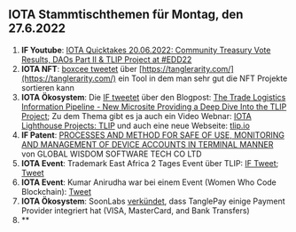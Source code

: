 ## IOTA Stammtischthemen für Montag, den 27.6.2022

1. **IF Youtube**: [IOTA Quicktakes 20.06.2022: Community Treasury Vote Results, DAOs Part II & TLIP Project at #EDD22](https://www.youtube.com/watch?v=q6c5tuT635s)
2. **IOTA NFT**: [boxcee tweetet](https://twitter.com/Moe4x4/status/1538946083723804673?s=20&t=brXgLyWnmwZFoWYoojPF6g) über [https://tanglerarity.com/](https://tanglerarity.com/) ein Tool in dem man sehr gut die NFT Projekte sortieren kann
3. **IOTA Ökosystem**: Die [IF tweetet](https://twitter.com/iota/status/1538905441333297154?s=20&t=brXgLyWnmwZFoWYoojPF6g) über den Blogpost: [The Trade Logistics Information Pipeline - New Microsite Providing a Deep Dive Into the TLIP Project](https://blog.iota.org/tlip-website/); Zu dem Thema gibt es ja auch ein Video Webnar: [IOTA Lighthouse Projects: TLIP](https://www.youtube.com/watch?v=v77Qnssyh-8&feature=youtu.be) und auch eine neue Webseite: [tlip.io](http://www.tlip.io/)
4. **IF Patent**: [PROCESSES AND METHOD FOR SAFE OF USE, MONITORING AND MANAGEMENT OF DEVICE ACCOUNTS IN TERMINAL MANNER](https://worldwide.espacenet.com/patent/search/family/081942005/publication/US2022191201A1?q=pn%3DUS2022191201A1) von 
GLOBAL WISDOM SOFTWARE TECH CO LTD
5. **IOTA Event**: Trademark East Africa 2 Tages Event über TLIP: [IF Tweet](https://twitter.com/iota/status/1538905444370075652?s=20&t=brXgLyWnmwZFoWYoojPF6g); [Tweet](https://twitter.com/TradeMarkEastA/status/1534807582405234689?s=20&t=brXgLyWnmwZFoWYoojPF6g)
6. **IOTA Event**: Kumar Anirudha war bei einem Event (Women Who Code Blockchain): [Tweet](https://twitter.com/kranirudha/status/1538872281740775426?s=20&t=brXgLyWnmwZFoWYoojPF6g)
7. **IOTA Ökosystem**: SoonLabs [verkündet](https://twitter.com/soon_labs/status/1539109952131895296?s=20&t=brXgLyWnmwZFoWYoojPF6g), dass TanglePay einige Payment Provider integriert hat (VISA, MasterCard, and Bank Transfers)
8. **
